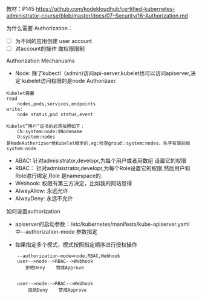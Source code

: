 
教材：P145
https://github.com/kodekloudhub/certified-kubernetes-administrator-course/blob/master/docs/07-Security/16-Authorization.md

为什么需要 Authorization：
- [ ] 为不同的应用创建 user account
- [ ] 对account的操作 做权限限制

Authorization Mechanusms

* Node: 除了kubectl（admin)访问api-server,kubelet也可以访问apiserver,决定 kubelet访问权限的是node Authorizaer.
```
Kubelet需要
read
    nodes,pods,services,endpoints
write:
    node status,pod status,event

Kubelet”用户“证书的必须按照如下：
    CN:system:node:$Nodename
    O:system:nodes
是NodeAutherizaer给Kubelet赋全的,eg:检查groud：system:nodes，名字有误前缀system:node
```
* ABAC:  针对admisistrator,developr,为每个用户或者用数组 设置它的权限
* RBAC： 针对admisistrator,developr,为每个Role设置它的权限,然后用户和Role进行绑定,Role 是namespace的.
* Webhook: 权限有第三方决定，比如我的网站觉得
* AlwayAllow: 永远允许
* AlwayDeny: 永远不允许


如何设置authorization
* apiserver的启动参数：/etc/kubernetes/manifests/kube-apiserver.yaml 中--authorization-mode 参数指定

* 如果指定多个模式，模式按照指定顺序进行授权操作
```
    --authorization-mode=node,RBAC,Webhook
    user-->node-->RBAC-->Webhook
       拒绝Deny    赞成Approve


    user-->node-->RBAC-->Webhook
        拒绝Deny    赞成Approve
```
